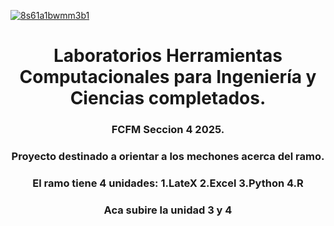 <a href="https://ibb.co/tPCkBkch"><img src="https://i.ibb.co/LhpbSb6P/8s61a1bwmm3b1.png" alt="8s61a1bwmm3b1" border="0"></a>
<h1 align="center">Laboratorios Herramientas Computacionales para Ingeniería y Ciencias completados.</h1>
<h3 align="center">FCFM Seccion 4 2025.</h3>
<h3 align="center">Proyecto destinado a orientar a los mechones acerca del ramo.</h3>
<h3 align="center">El ramo tiene 4 unidades: 1.LateX 2.Excel 3.Python 4.R</h3>
<h3 align="center">Aca subire la unidad 3 y 4</h3>


